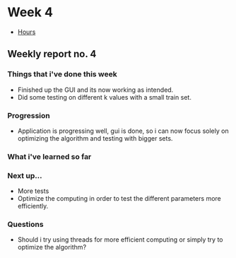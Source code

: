 # Week 4

- [Hours](https://github.com/ArttuLe/k-nn-image-classification/blob/main/Documentation/Hours.md)

## Weekly report no. 4

### Things that i've done this week
- Finished up the GUI and its now working as intended.
- Did some testing on different k values with a small train set.


### Progression
- Application is progressing well, gui is done, so i can now focus solely on optimizing the algorithm and testing with bigger sets.

### What i've learned so far


### Next up...
- More tests
- Optimize the computing in order to test the different parameters more efficiently.


### Questions
- Should i try using threads for more efficient computing or simply try to optimize the algorithm?